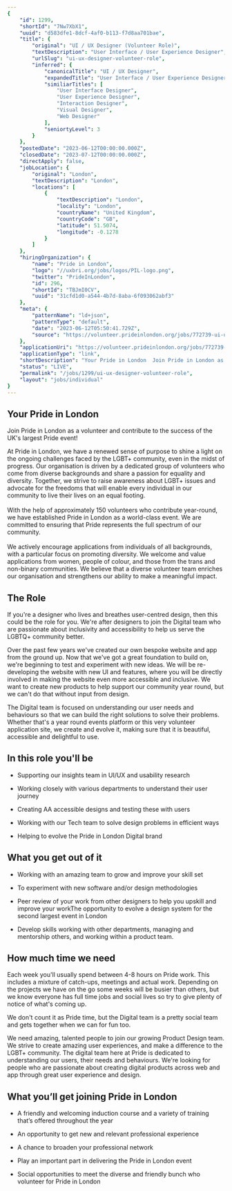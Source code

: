 ```yaml
---
{
	"id": 1299,
	"shortId": "7Nw7XbX1",
	"uuid": "d583dfe1-8dcf-4af0-b113-f7d8aa701bae",
	"title": {
		"original": "UI / UX Designer (Volunteer Role)",
		"textDescription": "User Interface / User Experience Designer",
		"urlSlug": "ui-ux-designer-volunteer-role",
		"inferred": {
			"canonicalTitle": "UI / UX Designer",
			"expandedTitle": "User Interface / User Experience Designer",
			"similiarTitles": [
				"User Interface Designer",
				"User Experience Designer",
				"Interaction Designer",
				"Visual Designer",
				"Web Designer"
			],
			"seniortyLevel": 3
		}
	},
	"postedDate": "2023-06-12T00:00:00.000Z",
	"closedDate": "2023-07-12T00:00:00.000Z",
	"directApply": false,
	"jobLocation": {
		"original": "London",
		"textDescription": "London",
		"locations": [
			{
				"textDescription": "London",
				"locality": "London",
				"countryName": "United Kingdom",
				"countryCode": "GB",
				"latitude": 51.5074,
				"longitude": -0.1278
			}
		]
	},
	"hiringOrganization": {
		"name": "Pride in London",
		"logo": "//uxbri.org/jobs/logos/PIL-logo.png",
		"twitter": "PrideInLondon",
		"id": 296,
		"shortId": "TBJmI0CV",
		"uuid": "31cfd1d0-a544-4b7d-8aba-6f093062abf3"
	},
	"meta": {
		"patternName": "ld+json",
		"patternType": "default",
		"date": "2023-06-12T05:50:41.729Z",
		"source": "https://volunteer.prideinlondon.org/jobs/772739-ui-ux-designer-volunteer-role"
	},
	"applicationUri": "https://volunteer.prideinlondon.org/jobs/772739-ui-ux-designer-volunteer-role",
	"applicationType": "link",
	"shortDescription": "Your Pride in London  Join Pride in London as a volunteer and contribute to the success of the UK's' largest Pride event! At Pride in London, we have a renewed sense of purpose to shine a light on",
	"status": "LIVE",
	"permalink": "/jobs/1299/ui-ux-designer-volunteer-role",
	"layout": "jobs/individual"
}
---
```

<h2>Your Pride in London&nbsp;</h2><p>Join Pride in London as a volunteer and contribute to the success of the UK's largest Pride event!</p><p>At Pride in London, we have a renewed sense of purpose to shine a light on the ongoing challenges faced by the LGBT+ community, even in the midst of progress. Our organisation is driven by a dedicated group of volunteers who come from diverse backgrounds and share a passion for equality and diversity. Together, we strive to raise awareness about LGBT+ issues and advocate for the freedoms that will enable every individual in our community to live their lives on an equal footing.<br><br>With the help of approximately 150 volunteers who contribute year-round, we have established Pride in London as a world-class event. We are committed to ensuring that Pride represents the full spectrum of our community.<br><br>We actively encourage applications from individuals of all backgrounds, with a particular focus on promoting diversity. We welcome and value applications from women, people of colour, and those from the trans and non-binary communities. We believe that a diverse volunteer team enriches our organisation and strengthens our ability to make a meaningful impact.</p><h2>The Role</h2><p>If you're a designer who lives and breathes user-centred design, then this could be the role for you. We're after designers to join the Digital team who are passionate about inclusivity and accessibility to help us serve the LGBTQ+ community better.</p><p>Over the past few years we've created our own bespoke website and app from the ground up. Now that we've got a great foundation to build on, we're beginning to test and experiment with new ideas. We will be re-developing the website with new UI and features, where you will be directly involved in making the website even more accessible and inclusive. We want to create new products to help support our community year round, but we can't do that without input from design.</p><p>The Digital team is focused on understanding our user needs and behaviours so that we can build the right solutions to solve their problems. Whether that's a year round events platform or this very volunteer application site, we create and evolve it, making sure that it is beautiful, accessible and delightful to use.&nbsp;</p><h2>In this role you'll be</h2><ul><li><p>Supporting our insights team in UI/UX and usability research</p></li><li><p>Working closely with various departments to understand their user journey</p></li><li><p>Creating AA accessible designs and testing these with users</p></li><li><p>Working with our Tech team to solve design problems in efficient ways</p></li><li><p>Helping to evolve the Pride in London Digital brand</p></li></ul><h2>What you get out of it</h2><ul><li><p>Working with an amazing team to grow and improve your skill set</p></li><li><p>To experiment with new software and/or design methodologies</p></li><li><p>Peer review of your work from other designers to help you upskill and improve your workThe opportunity to evolve a design system for the second largest event in London</p></li><li><p>Develop skills working with other departments, managing and mentorship others, and working within a product team.</p></li></ul><h2>How much time we need</h2><p>Each week you'll usually spend between 4-8 hours on Pride work. This includes a mixture of catch-ups, meetings and actual work. Depending on the projects we have on the go some weeks will be busier than others, but we know everyone has full time jobs and social lives so try to give plenty of notice of what's coming up.</p><p>We don't count it as Pride time, but the Digital team is a pretty social team and gets together when we can for fun too.</p><p>We need amazing, talented people to join our growing Product Design team. We strive to create amazing user experiences, and make a difference to the LGBT+ community. The digital team here at Pride is dedicated to understanding our users, their needs and behaviours. We're looking for people who are passionate about creating digital products across web and app through great user experience and design.</p><h2>What you’ll get joining Pride in London</h2><ul><li><p>A friendly and welcoming induction course and a variety of training that’s offered throughout the year</p></li><li><p>An opportunity to get new and relevant professional experience</p></li><li><p>A chance to broaden your professional network</p></li><li><p>Play an important part in delivering the Pride in London event</p></li><li><p>Social opportunities to meet the diverse and friendly bunch who volunteer for Pride in London</p></li></ul>
